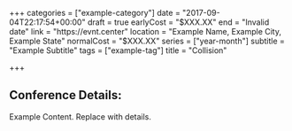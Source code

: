 +++
categories = ["example-category"]
date = "2017-09-04T22:17:54+00:00"
draft = true
earlyCost = "$XXX.XX"
end = "Invalid date"
link = "https://evnt.center"
location = "Example Name, Example City, Example State"
normalCost = "$XXX.XX"
series = ["year-month"]
subtitle = "Example Subtitle"
tags = ["example-tag"]
title = "Collision"

+++

## Conference Details: 

Example Content. Replace with details.
